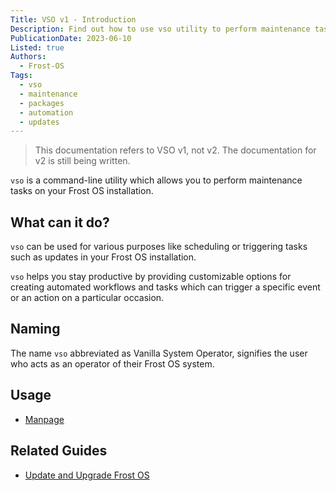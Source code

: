 ```yaml
---
Title: VSO v1 - Introduction
Description: Find out how to use vso utility to perform maintenance tasks on Frost OS.
PublicationDate: 2023-06-10
Listed: true
Authors: 
  - Frost-OS
Tags:
  - vso
  - maintenance
  - packages
  - automation
  - updates
---
```


> This documentation refers to VSO v1, not v2. The documentation for v2 is still being written.

`vso` is a command-line utility which allows you to perform maintenance tasks on your Frost OS installation.

## What can it do?

`vso` can be used for various purposes like scheduling or triggering tasks such as updates in your Frost OS installation.

`vso` helps you stay productive by providing customizable options for creating automated workflows and tasks which can trigger a specific event or an action on a particular occasion.

## Naming

The name `vso` abbreviated as Vanilla System Operator, signifies the user who acts as an operator of their Frost OS system.

## Usage

- [Manpage](vso-manpage)

## Related Guides

- [Update and Upgrade Frost OS](https://handbook.vanillaos.org/2022/12/10/updates.html)
